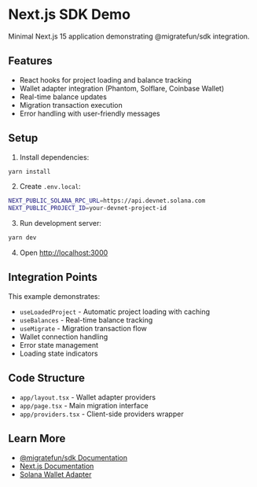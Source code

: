 # Next.js SDK Demo

Minimal Next.js 15 application demonstrating @migratefun/sdk integration.

## Features

- React hooks for project loading and balance tracking
- Wallet adapter integration (Phantom, Solflare, Coinbase Wallet)
- Real-time balance updates
- Migration transaction execution
- Error handling with user-friendly messages

## Setup

1. Install dependencies:

```bash
yarn install
```

2. Create `.env.local`:

```bash
NEXT_PUBLIC_SOLANA_RPC_URL=https://api.devnet.solana.com
NEXT_PUBLIC_PROJECT_ID=your-devnet-project-id
```

3. Run development server:

```bash
yarn dev
```

4. Open [http://localhost:3000](http://localhost:3000)

## Integration Points

This example demonstrates:

- `useLoadedProject` - Automatic project loading with caching
- `useBalances` - Real-time balance tracking
- `useMigrate` - Migration transaction flow
- Wallet connection handling
- Error state management
- Loading state indicators

## Code Structure

- `app/layout.tsx` - Wallet adapter providers
- `app/page.tsx` - Main migration interface
- `app/providers.tsx` - Client-side providers wrapper

## Learn More

- [@migratefun/sdk Documentation](../../README.md)
- [Next.js Documentation](https://nextjs.org/docs)
- [Solana Wallet Adapter](https://github.com/anza-xyz/wallet-adapter)
